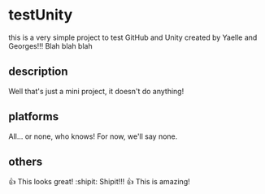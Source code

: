 # testUnity
this is a very simple project to test GitHub and Unity created by Yaelle and Georges!!!
Blah blah blah

## description
Well that's just a mini project, it doesn't do anything!

## platforms
All... or none, who knows! For now, we'll say none.

## others
:+1: This looks great!
:shipit: Shipit!!!
:+1: This is amazing!
